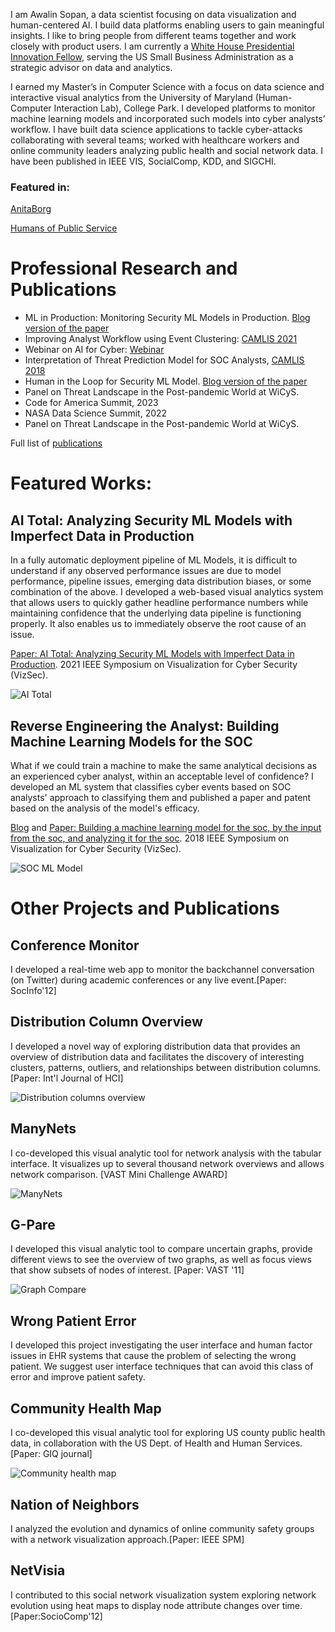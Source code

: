 I am Awalin Sopan, a data scientist focusing on data visualization and human-centered AI. I build data platforms enabling users to gain meaningful insights.  I like to bring people from different teams together and work closely with product users. I am currently a [White House Presidential Innovation Fellow](https://presidentialinnovationfellows.gov/fellows/awalin-sopan/), serving the US Small Business Administration as a strategic advisor on data and analytics.

I earned my Master’s in Computer Science with a focus on data science and interactive visual analytics from the University of Maryland (Human-Computer Interaction Lab), College Park. I developed platforms to monitor machine learning models and incorporated such models into cyber analysts’ workflow. I have built data science applications to tackle cyber-attacks collaborating with several teams; worked with healthcare workers and online community leaders analyzing public health and social network data. I have been published in IEEE VIS, SocialComp, KDD, and SIGCHI.

### Featured in:

[AnitaBorg](https://anitab.org/blog/community/inclusion-in-tech-a-ticket-to-freedom-with-awalin-sopan/) 

[Humans of Public Service](https://www.instagram.com/p/CsEZTThS4gx/) 


# Professional Research and Publications

* ML in Production: Monitoring Security ML Models in Production. [Blog version of the paper](https://ai.sophos.com/2021/10/15/analyzing-security-ml-models-with-imperfect-data-in-production/)
* Improving Analyst Workflow using Event Clustering: [CAMLIS 2021](https://www.camlis.org/2021-sopan)
* Webinar on AI for Cyber: [Webinar](https://www2.fireeye.com/WBNR-Artificial-Intelligence-Machine-learning-webinar-Part-II.html)
* Interpretation of Threat Prediction Model for SOC Analysts, [CAMLIS 2018](https://www.camlis.org/awalin-nabila-sopan)
* Human in the Loop for Security ML Model. [Blog version of the paper](https://www.mandiant.com/resources/build-machine-learning-models-for-the-soc)
* Panel on Threat Landscape in the Post-pandemic World at WiCyS.
* Code for America Summit, 2023
* NASA Data Science Summit, 2022
* Panel on Threat Landscape in the Post-pandemic World at WiCyS.

Full list of [publications](/publications.md)

# Featured Works:

## AI Total: Analyzing Security ML Models with Imperfect Data in Production
In a fully automatic deployment pipeline of ML Models, it is difficult to understand if any observed performance issues are due to model performance, pipeline issues, emerging data distribution biases, or some combination of the above. I developed a web-based visual analytics system that allows users to quickly gather headline performance numbers while maintaining confidence that the underlying data pipeline is functioning properly. It also enables us to immediately observe the root cause of an issue.

[Paper: AI Total: Analyzing Security ML Models with Imperfect Data in Production](https://ieeexplore.ieee.org/document/9629396). 2021 IEEE Symposium on Visualization for Cyber Security (VizSec).

![AI Total](/model_metric.webp)


## Reverse Engineering the Analyst: Building Machine Learning Models for the SOC

What if we could train a machine to make the same analytical decisions as an experienced cyber analyst, within an acceptable level of confidence? I developed an ML system that classifies cyber events based on SOC analysts' approach to classifying them and published a paper and patent based on the analysis of the model's efficacy.

[Blog](https://www.mandiant.com/resources/blog/build-machine-learning-models-for-the-soc) and [Paper: Building a machine learning model for the soc, by the input from the soc, and analyzing it for the soc](https://ieeexplore.ieee.org/document/8709231). 2018 IEEE Symposium on Visualization for Cyber Security (VizSec).

![SOC ML Model](/MLSOC.png) 

<!-- ![SOC ML Model](/ml-models-soc4.png) -->

# Other Projects and Publications #

## Conference Monitor ##

I developed a real-time web app to monitor the backchannel conversation (on Twitter) during academic conferences or any live event.[Paper: SocInfo'12]

<!-- ![Conference monitoring](/cm.png) -->


## Distribution Column Overview ## 

I developed a novel way of exploring distribution data that provides an overview of distribution data and facilitates the discovery of interesting clusters, patterns, outliers, and relationships between distribution columns. [Paper: Int'l Journal of HCI]

![Distribution columns overview](/dc.png) 
      
## ManyNets ##

I co-developed this visual analytic tool for network analysis with the tabular interface. It visualizes up to several thousand network overviews and allows network comparison. [VAST Mini Challenge AWARD]

![ManyNets](/mn.png) 
   
## G-Pare ##

I developed this visual analytic tool to compare uncertain graphs, provide different views to see the overview of two graphs, as well as focus views that show subsets of nodes of interest. [Paper: VAST '11]

![Graph Compare](/gp.png) 

## Wrong Patient Error ##
I developed this project investigating the user interface and human factor issues in EHR systems that cause the problem of selecting the wrong patient. We suggest user interface techniques that can avoid this class of error and improve patient safety.

<!--
<img align="center" src="https://awalin.github.io/Awalin-Sopan/room.png" alt="Wrong Patient Error" width="200">
-->
  
## Community Health Map
I co-developed this  visual analytic tool for exploring US county public health data, in collaboration with the US Dept. of Health and Human Services.[Paper: GIQ journal]

![Community health map](/chm.png) 

      
## Nation of Neighbors
I analyzed the evolution and dynamics of online community safety groups with a network visualization approach.[Paper: IEEE SPM]

<!--<img align="center" src="https://awalin.github.io/Awalin-Sopan/non.png" alt="Nation of N" width="300"> -->

 
## NetVisia
I contributed to this social network visualization system exploring network evolution using heat maps to display node attribute changes over time.[Paper:SocioComp'12]




